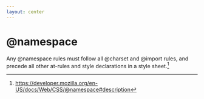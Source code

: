 ```yaml
---
layout: center
---
```


# <mdi-book-alphabet class="text-blue-500" /> @namespace

Any @namespace rules must follow all @charset and @import rules, and precede all other at-rules and style declarations in a style sheet.[^1]

[^1]: https://developer.mozilla.org/en-US/docs/Web/CSS/@namespace#description



